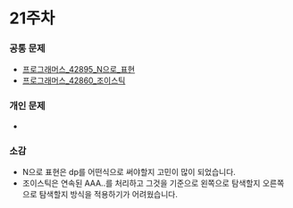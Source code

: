 # 21주차

### 공통 문제
  - [프로그래머스_42895_N으로_표현](https://school.programmers.co.kr/learn/courses/30/lessons/42895) 
  - [프로그래머스_42860_조이스틱](https://school.programmers.co.kr/learn/courses/30/lessons/42860)


### 개인 문제
  - 

### 소감
  - N으로 표현은 dp를 어떤식으로 써야할지 고민이 많이 되었습니다.
  - 조이스틱은 연속된 AAA..를 처리하고 그것을 기준으로 왼쪽으로 탐색할지 오른쪽으로 탐색할지 방식을 적용하기가 어려웠습니다.